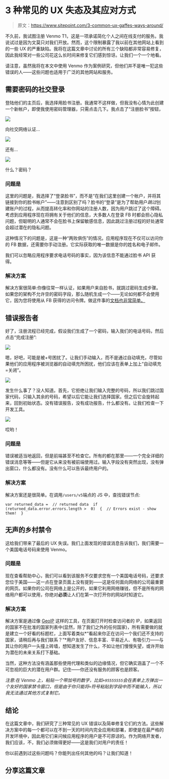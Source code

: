 # 3 种常见的 UX 失态及其应对方式

> 原文：<https://www.sitepoint.com/3-common-ux-gaffes-ways-around/>

不久前，我试图注册 Venmo T1，这是一项承诺简化个人之间在线支付的服务。我说试过是因为文莫只对我们开放。然而，这个限制暴露了我以前在其他网站上看到的一些 UX 的严重缺陷。我将在这篇文章中讨论的所有三个缺陷都非常容易修复，因此我经常对一些公司花这么长时间来修复它们感到惊讶。让我们一个一个地看。

请注意，虽然我将在本文中使用 Venmo 作为案例研究，但他们并不是唯一犯这些错误的人——这些问题也适用于广泛的其他网站和服务。

## 需要密码的社交登录

登陆他们的主页后，我选择用脸书注册。我通常不这样做，但我没有心情为此创建一个新帐户，即使我使用密码管理器，只需点击几下。我点击了“注册脸书”按钮，

![](img/c73a15785edd05a14a0adc7b0963cd0d.png)

向社交网络认证…

![](img/1b462d09a1fae215f3924d861061f4b7.png)

还有…

![](img/b05210c6da65224a282e18e538b00b46.png)

什么？密码？

### 问题是

这里的问题是，我选择了“登录脸书”，而不是“在我们这里创建一个帐户，并将其链接到你的脸书帐户”——注意到区别了吗？脸书的“登录”是为了帮助用户*跳过*创建账户的过程，从而提高转化率和你网站的注册人数，因为用户跳过了这个障碍。考虑到应用程序现在将拥有关于他们的信息，大多数人在登录 FB 时都会担心隐私问题，但聪明的人通常不会在脸书上保留敏感信息，因此跳过注册过程的好处通常会超过潜在的隐私问题。

这种情况下的问题是，这是一种“两败俱伤”的情况。应用程序现在不仅可以访问你的 FB 数据，还需要你手动注册。它实际获取的唯一数据是你的姓名和电子邮件。

我们可以忽略应用程序要求电话号码的事实，因为该信息不能通过脸书 API 获得。

### 解决方案

解决方案很简单:你像往常一样认证，如果用户来自脸书，就跳过密码生成步骤。如果您的架构不允许空的密码字段，那么随机生成一个——无论如何都不会使用它，因为您将使用从 FB 获得的访问令牌。做这件事的[文档也非常简单。](https://developers.facebook.com/docs/facebook-login/login-flow-for-web/v2.2)

## 错误报告者

好了，注册流程已经完成，假设我们生成了一个密码，输入我们的电话号码，然后点击“完成注册”:

![](img/9ab1573ee6ef861a328d1f2c5769e77c.png)

嗯，好吧，可能是被+号困扰了。让我们手动输入，而不是通过自动填充，尽管如果他们的应用程序被浏览器的自动填充所困扰，他们应该在表单上加上“自动填充=关闭”。

![](img/57e0dee8f3db7b816d0cd2a9ae3d25d5.png)

发生什么事了？没人知道。首先，它拒绝让我们输入完整的号码，所以我们跳过国家代码，只输入其余的号码，希望以后它能让我们选择国家。但之后它会旋转起来，回到初始状态。没有错误报告，没有成功报告，什么都没有。让我们检查一下开发工具。

![](img/fe490ee5d25093bfe32bcdb5f47d224f.png)

哎哟！

### 问题是

错误被适当地返回，但是前端甚至不检查它。所有的都在那里——一个完全详细的错误消息等等——但是它从来没有被前端使用过。输入字段没有突然出现，没有弹出窗口，什么都没有。没有什么可以告诉最终用户的。

### 解决方案

解决方案还是很简单。在调用`/users/v5`端点的 JS 中，查找错误节点:

```
var returned_data =  // returned data  if  (returned_data.error.errors.length >  0)  {  // Errors exist - show them!  }
```

## 无声的乡村禁令

这给我们带来了最后的 UX 失误。我们上面发现的错误消息告诉我们，我们需要一个美国电话号码来使用 Venmo。

### 问题是

现在查看帮助中心，我们可以看到该服务不仅要求您有一个美国电话号码，还要求您位于美国——这一点在登录页面上没有提到——这是任何面向网络的公司最重要的网页。如果你的公司在网络上是公开的，如果它利用网络赚钱，但不是所有的网络用户都可以使用，你绝对**必须**让人们在第一次打开你的网站时知道它。

### 解决方案

解决方案是通过像 [GeoIP](http://dev.maxmind.com/geoip/geoip2/javascript/) 这样的工具，在页面打开时检查访问者的 IP，如果返回的国家不在批准的国家列表中(显然，除了我们之外的任何国家)，所有需要做的就是建立一个好看的标题栏，上面写着类似*“看起来你正在访问一个我们还不支持的国家，请稍后再与我们联系？”*用户友好、信息丰富、平易近人、有吸引力——与其让你的用户一头撞上砖墙，想知道发生了什么，不如让他们慢慢失望，或许开始为潜在的未来关系打下基础。

当然，这种方法没有涵盖那些使用代理和类似的边缘情况，但它确实涵盖了一个不可忽视的巨大的潜在用户群。记住——你还没有服务的顾客也是顾客。

*注意:在 Venmo 上，粘贴一个带加号的数字，比如`+95555555`会在表单上方弹出一个友好的国家禁令窗口，但是由于你只能将`+`符号粘贴到字段中而不能输入，所以我无法通过其他方式复制它。*

## 结论

在这篇文章中，我们研究了三种常见的 UX 错误以及简单修复它们的方法。这些解决方案中的每一个都可以在不到一天的时间内完全应用和部署，即使是在最严格的开发环境中，因此用它们来问候应用程序的用户是不可原谅的。作为网络开发者，我们应该，不，我们必须做得更好——这是我们对用户的责任！

你以前遇到过这些问题吗？你能列出任何其他的吗？让我们知道！

## 分享这篇文章